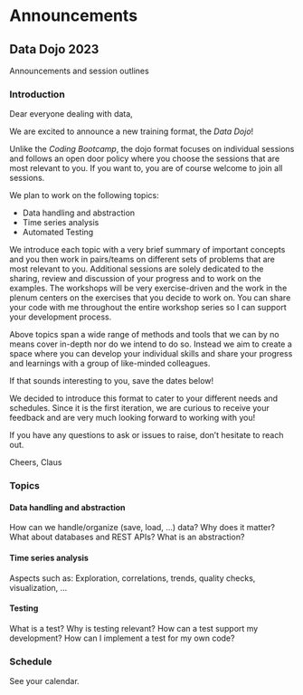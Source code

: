 # Announcements

## Data Dojo 2023

Announcements and session outlines

### Introduction

Dear everyone dealing with data,

We are excited to announce a new training format, the *Data Dojo*!

Unlike the *Coding Bootcamp*, the dojo format focuses on individual sessions and follows an open door policy where you choose the sessions that are most relevant to you. If you want to, you are of course welcome to join all sessions.


We plan to work on the following topics:
* Data handling and abstraction
* Time series analysis
* Automated Testing


We introduce each topic with a very brief summary of important concepts and you then work in pairs/teams on different sets of problems that are most relevant to you. Additional sessions are solely dedicated to the sharing, review and discussion of your progress and to work on the examples. The workshops will be very exercise-driven and the work in the plenum centers on the exercises that you decide to work on. You can share your code with me throughout the entire workshop series so I can support your development process.


Above topics span a wide range of methods and tools that we can by no means cover in-depth nor do we intend to do so. Instead we aim to create a space where you can develop your individual skills and share your progress and learnings with a group of like-minded colleagues.


If that sounds interesting to you, save the dates below!


We decided to introduce this format to cater to your different needs and schedules. Since it is the first iteration, we are curious to receive your feedback and are very much looking forward to working with you!


If you have any questions to ask or issues to raise, don’t hesitate to reach out.


Cheers,
Claus

### Topics

#### Data handling and abstraction

How can we handle/organize (save, load, …) data? Why does it matter? What about databases and REST APIs? What is an abstraction?

#### Time series analysis

Aspects such as: Exploration, correlations, trends, quality checks, visualization,  …

#### Testing

What is a test? Why is testing relevant? How can a test support my development? How can I implement a test for my own code?

### Schedule

See your calendar.
